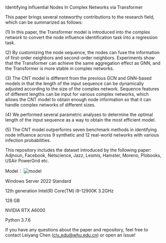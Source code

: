 Identifying Influential Nodes In Complex Networks via Transformer

This paper brings several noteworthy contributions to the research field, which can be summarized as follows:

(1) In this paper, the Transformer model is introduced into the complex network to convert the node influence identification task into a regression task.

(2) By customizing the node sequence, the nodes can fuse the information of first-order neighbors and second-order neighbors. Experiments show that the Transformer can achieve the same aggregation effect as GNN, and the Transformer is more stable in complex networks.

(3) The CNT model is different from the previous GCN and GNN-based models in that the length of the input sequence can be dynamically adjusted according to the size of the complex network. Sequence features of different lengths can be input for various complex networks, which allows the CNT model to obtain enough node information so that it can handle complex networks of different sizes.

(4) We performed several parametric analyses to determine the optimal length of the input sequence as a way to obtain the most efficient model.

(5) The CNT model outperforms seven benchmark methods in identifying node influence across 9 synthetic and 12 real-world networks with various infection probabilities.


This repository includes the dataset introduced by the following paper: Adjnoun, Facebook, Netscience, Jazz, Lesmis, Hamster, Moreno, Plobooks, USAir PowerGrid etc.

Model：
![model](https://github.com/cly1022/socialmedia-CNT/assets/17700771/f99bb531-45e0-47aa-8179-cd04a49ea056)


Windows Server 2022 Standard

12th generation Intel(R) Core(TM) i9-12900K   3.2GHz

128 GB

NVIDIA RTX A6000

Python 3.7.6


If you have any questions about the paper and repository, feel free to contact Leiyang Chen (cly_edu@whu.edu.cn) or open an issue!
